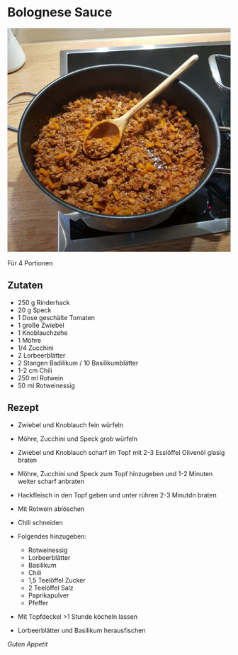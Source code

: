 # Bolognese Sauce

![img](imgs/Bolognese_Sauce.jpg)

Für 4 Portionen

## Zutaten
- 250 g Rinderhack
- 20 g Speck
- 1 Dose geschälte Tomaten
- 1 große Zwiebel
- 1 Knoblauchzehe
- 1 Möhre
- 1/4 Zucchini
- 2 Lorbeerblätter
- 2 Stangen Badilikum / 10 Basilikumblätter
- 1-2 cm Chili
- 250 ml Rotwein
- 50 ml Rotweinessig

## Rezept
- Zwiebel und Knoblauch fein würfeln

- Möhre, Zucchini und Speck grob würfeln

- Zwiebel und Knoblauch scharf im Topf mit 2-3 Esslöffel Olivenöl glasig braten

- Möhre, Zucchini und Speck zum Topf hinzugeben und 1-2 Minuten weiter scharf anbraten

- Hackfleisch in den Topf geben und unter rühren 2-3 Minutdn braten

- Mit Rotwein ablöschen

- Chili schneiden

- Folgendes hinzugeben:
  - Rotweinessig
  - Lorbeerblätter
  - Basilikum
  - Chili
  - 1,5 Teelöffel Zucker
  - 2 Teelöffel Salz
  - Paprikapulver
  - Pfeffer
 
- Mit Topfdeckel >1 Stunde köcheln lassen

- Lorbeerblätter und Basilikum herausfischen

*Guten Appetit*
